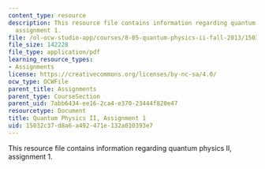 ```yaml
---
content_type: resource
description: This resource file contains information regarding quantum physics II,
  assignment 1.
file: /ol-ocw-studio-app/courses/8-05-quantum-physics-ii-fall-2013/15032c37d8a6a492471e132a010393e7_MIT8_05F13_ps1.pdf
file_size: 142228
file_type: application/pdf
learning_resource_types:
- Assignments
license: https://creativecommons.org/licenses/by-nc-sa/4.0/
ocw_type: OCWFile
parent_title: Assignments
parent_type: CourseSection
parent_uid: 7abb6434-ee16-2ca4-e370-23444f820e47
resourcetype: Document
title: Quantum Physics II, Assignment 1
uid: 15032c37-d8a6-a492-471e-132a010393e7
---
```

This resource file contains information regarding quantum physics II, assignment 1.